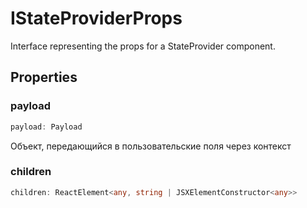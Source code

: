 # IStateProviderProps

Interface representing the props for a StateProvider component.

## Properties

### payload

```ts
payload: Payload
```

Объект, передающийся в пользовательские
поля через контекст

### children

```ts
children: ReactElement<any, string | JSXElementConstructor<any>>
```
